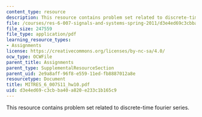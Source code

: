 ```yaml
---
content_type: resource
description: This resource contains problem set related to discrete-time fourier series.
file: /courses/res-6-007-signals-and-systems-spring-2011/d3e4ed69c3cbba40a820e233c1b165c9_MITRES_6_007S11_hw10.pdf
file_size: 247559
file_type: application/pdf
learning_resource_types:
- Assignments
license: https://creativecommons.org/licenses/by-nc-sa/4.0/
ocw_type: OCWFile
parent_title: Assignments
parent_type: SupplementalResourceSection
parent_uid: 2e9a8aff-96f8-e559-11ed-fb8887012a8e
resourcetype: Document
title: MITRES_6_007S11_hw10.pdf
uid: d3e4ed69-c3cb-ba40-a820-e233c1b165c9
---
```

This resource contains problem set related to discrete-time fourier series.